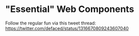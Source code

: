# "Essential" Web Components

Follow the regular fun via this tweet thread:
https://twitter.com/defaced/status/1316670809243607040
